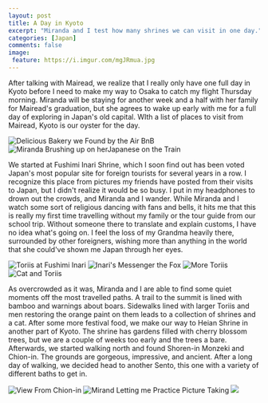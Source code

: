 ```yaml
---
layout: post
title: A Day in Kyoto
excerpt: "Miranda and I test how many shrines we can visit in one day."
categories: [Japan]
comments: false
image:
 feature: https://i.imgur.com/mgJRmua.jpg
---
```


After talking with Mairead, we realize that I really only have one full day in Kyoto before I need to make my way to Osaka to catch my flight Thursday morning. Miranda will be staying for another week and a half with her family for Mairead's graduation, but she agrees to wake up early with me for a full day of exploring in Japan's old capital. WIth a list of places to visit from Mairead, Kyoto is our oyster for the day.

![Delicious Bakery we Found by the Air BnB](https://i.imgur.com/I6XEiM4m.jpg) ![Miranda Brushing up on herJapanese on the Train](https://i.imgur.com/xt5Hs6nm.jpg)

We started at Fushimi Inari Shrine, which I soon find out has been voted Japan's most popular site for foreign tourists for several years in a row. I recognize this place from pictures my friends have posted from their visits to Japan, but I didn't realize it would be so busy. I put in my headphones to drown out the crowds, and Miranda and I wander. While Miranda and I watch some sort of religious dancing with fans and bells, it hits me that this is really my first time travelling without my family or the tour guide from our school trip. Without someone there to translate and explain customs, I have no idea what's going on. I feel the loss of my Grandma heavily there, surrounded by other foreigners, wishing more than anything in the world that she could've shown me Japan through her eyes.

![Toriis at Fushimi Inari](https://i.imgur.com/H1ybWxzm.jpg) ![Inari's Messenger the Fox](https://i.imgur.com/IJpw2B1m.jpg) ![More Toriis](https://i.imgur.com/N7xKQBIm.jpg) ![Cat and Toriis](https://i.imgur.com/OBztdEEm.jpg)

As overcrowded as it was, Miranda and I are able to find some quiet moments off the most travelled paths. A trail to the summit is lined with bamboo and warnings about boars. Sidewalks lined with larger Toriis and men restoring the orange paint on them leads to a collection of shrines and a cat. After some more festival food, we make our way to Heian Shrine in another part of Kyoto. The shrine has gardens filled with cherry blossom trees, but we are a couple of weeks too early and the trees a bare. Afterwards, we started walking north and found Shoren-in Monzeki and Chion-in. The grounds are gorgeous, impressive, and ancient. After a long day of walking, we decided head to another Sento, this one with a variety of different baths to get in.

![View From Chion-in](https://i.imgur.com/7LJgJ8Dm.jpg) ![Mirand Letting me Practice Picture Taking](https://i.imgur.com/L4QOJI5m.jpg)  ![](https://i.imgur.com/Se1CPmLm.jpg)
